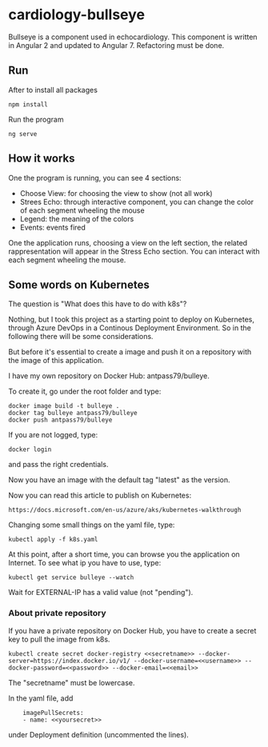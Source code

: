 # cardiology-bullseye

Bullseye is a component used in echocardiology.
This component is written in Angular 2 and updated to Angular 7.
Refactoring must be done.

## Run

After to install all packages

    npm install

Run the program

    ng serve

## How it works

One the program is running, you can see 4 sections:

- Choose View: for choosing the view to show (not all work)
- Strees Echo: through interactive component, you can change the color of each segment wheeling the mouse
- Legend: the meaning of the colors
- Events: events fired

One the application runs, choosing a view on the left section, the related rappresentation will appear in the Stress Echo section. You can interact with each segment wheeling the mouse.

## Some words on Kubernetes

The question is "What does this have to do with k8s"?

Nothing, but I took this project as a starting point to deploy on Kubernetes, through Azure DevOps in a Continous Deployment Environment.
So in the following there will be some considerations.

But before it's essential to create a image and push it on a repository with the image of this application.

I have my own repository on Docker Hub: antpass79/bulleye.

To create it, go under the root folder and type:

    docker image build -t bulleye .
    docker tag bulleye antpass79/bulleye
    docker push antpass79/bulleye

If you are not logged, type:

    docker login

and pass the right credentials.

Now you have an image with the default tag "latest" as the version.

Now you can read this article to publish on Kubernetes:

    https://docs.microsoft.com/en-us/azure/aks/kubernetes-walkthrough

Changing some small things on the yaml file, type:

    kubectl apply -f k8s.yaml

At this point, after a short time, you can browse you the application on Internet. To see what ip you have to use, type:

    kubectl get service bulleye --watch

Wait for EXTERNAL-IP has a valid value (not "pending").

### About private repository

If you have a private repository on Docker Hub, you have to create a secret key to pull the image from k8s.

    kubectl create secret docker-registry <<secretname>> --docker-server=https://index.docker.io/v1/ --docker-username=<<username>> --docker-password=<<password>> --docker-email=<<email>>

The "secretname" must be lowercase.

In the yaml file, add

        imagePullSecrets:
        - name: <<yoursecret>>

under Deployment definition (uncommented the lines).